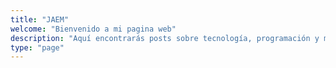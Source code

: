 ```yaml
---
title: "JAEM"
welcome: "Bienvenido a mi pagina web"
description: "Aquí encontrarás posts sobre tecnología, programación y más. Explora y aprende conmigo. ¡Disfruta el viaje tecnológico! 😊"
type: "page"
---
```

